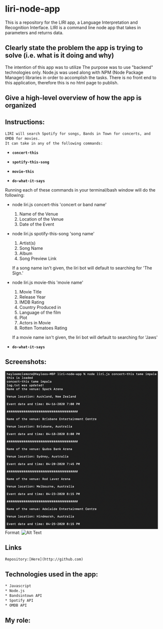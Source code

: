 # liri-node-app

This is a repository for the LIRI app, a Language Interpretation and Recognition Interface. LIRI is a command line node app that takes in parameters and returns data.

## Clearly state the problem the app is trying to solve (i.e. what is it doing and why)
The intention of this app was to utilize 
The purpose was to use "backend" technologies only. Node.js was used along with NPM (Node Package Manager) libraries in order to accomplish the tasks. There is no front end to this application, therefore this is no html page to publish.

## Give a high-level overview of how the app is organized

## Instructions:
    LIRI will search Spotify for songs, Bands in Town for concerts, and OMDB for movies.
    It can take in any of the following commands:

   * **`concert-this`**
        

   * **`spotify-this-song`**

   * **`movie-this`**

   * **`do-what-it-says`**


   Running each of these commands in your terminal/bash window will do the following:

   * node liri.js concert-this 'concert or band name'
        1. Name of the Venue
        2. Location of the Venue
        3. Date of the Event
        

   * node liri.js spotify-this-song 'song name'
        1. Artist(s)
        2. Song Name
        3. Album
        4. Song Preview Link

        If a song name isn't given, the liri bot will default to searching for 'The Sign.'  

   * node liri.js movie-this 'movie name'
        1. Movie Title
        2. Release Year
        3. IMDB Rating
        4. Country Produced in
        5. Language of the film
        6. Plot
        7. Actors in Movie
        8. Rotten Tomatoes Rating

        If a movie name isn't given, the liri bot will default to searching for 'Jaws'  

   * **`do-what-it-says`**

## Screenshots: 
![concert-this](./assets/images/concert-this.png)
Format: ![Alt Text](url)

## Links
    Repository:[Here](http://github.com)

## Technologies used in the app:
    * Javascript
    * Node.js
    * Bandsintown API
    * Spotify API
    * OMDB API

## My role:
